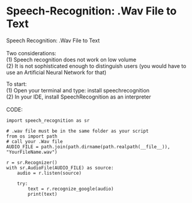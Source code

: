 # Speech-Recognition: .Wav File to Text
Speech Recognition: .Wav File to Text <br>
<br>
Two considerations:<br>
(1) Speech recognition does not work on low volume<br>
(2) It is not sophisticated enough to distinguish users (you would have to use an Artificial Neural Network for that)<br>

To start:<br>
(1) Open your terminal and type: install speechrecognition<br>
(2) In your IDE, install SpeechRecognition as an interpreter<br>
<br>
CODE:


    import speech_recognition as sr
    
    # .wav file must be in the same folder as your script
    from os import path
    # call your .Wav file 
    AUDIO_FILE = path.join(path.dirname(path.realpath(__file__)), "YourFileName.wav")

    r = sr.Recognizer()
    with sr.AudioFile(AUDIO_FILE) as source:
        audio = r.listen(source)

        try:
            text = r.recognize_google(audio)
            print(text)
